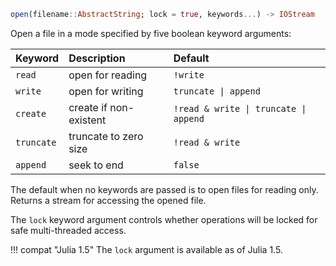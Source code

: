 ```julia
open(filename::AbstractString; lock = true, keywords...) -> IOStream
```

Open a file in a mode specified by five boolean keyword arguments:

| Keyword    | Description            | Default                               |
|:---------- |:---------------------- |:------------------------------------- |
| `read`     | open for reading       | `!write`                              |
| `write`    | open for writing       | `truncate \| append`                  |
| `create`   | create if non-existent | `!read & write \| truncate \| append` |
| `truncate` | truncate to zero size  | `!read & write`                       |
| `append`   | seek to end            | `false`                               |

The default when no keywords are passed is to open files for reading only. Returns a stream for accessing the opened file.

The `lock` keyword argument controls whether operations will be locked for safe multi-threaded access.

!!! compat "Julia 1.5"
    The `lock` argument is available as of Julia 1.5.

